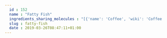 ```yaml
---
  id : 152
  name : "Fatty Fish"
  ingredients_sharing_molecules : "[{'name': 'Coffee', 'wiki': 'Coffee', 'id': 46, 'category': 'Beverage Caffeinated', 'common_molecules': [1146, 11552, 8163, 31268, 7284, 527, 13187, 7249, 8082, 26808, 34286, 637920, 6561, 7267, 1032, 11747, 402, 8103, 14514, 1049, 12097, 8093, 1183, 6736, 11335, 853433]}, {'name': 'Rice', 'wiki': 'Rice', 'id': 55, 'category': 'Cereal', 'common_molecules': [8186, 11552, 1146, 8163, 6654, 7284, 527, 6561, 13187, 1031, 402, 26808, 637920, 5281, 1032, 8063, 14896, 8103, 14514, 1049, 12097, 8093, 1183, 6736, 5283316, 853433]}, {'name': 'Beer', 'wiki': 'Beer', 'id': 9, 'category': 'Beverage Alcoholic', 'common_molecules': [8186, 11552, 1146, 8163, 31268, 985, 7284, 527, 6561, 13187, 1031, 402, 26808, 5281, 11747, 1032, 8063, 14514, 1049, 12097, 8194, 8093, 1001, 1183, 853433]}, {'name': 'Tea', 'wiki': 'Tea', 'id': 310, 'category': 'Plant', 'common_molecules': [8186, 11552, 8163, 6654, 7284, 527, 6561, 13187, 5364752, 1031, 26808, 637920, 5281, 11747, 8063, 14896, 8103, 14514, 1049, 12097, 8093, 1183, 6736, 853433]}, {'name': 'Rum', 'wiki': 'Rum', 'id': 24, 'category': 'Beverage Alcoholic', 'common_molecules': [11552, 8163, 6654, 985, 7284, 527, 6561, 13187, 1031, 26808, 637920, 5281, 11747, 1032, 14896, 8103, 14514, 1049, 8194, 8093, 1183, 11335, 853433]}]"
  slug : fatty-fish
  date : 2019-03-26T08:47:11+01:00
---
```




